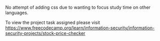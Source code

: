 No attempt of adding css due to wanting to focus study time on other languages. 

To view the project task assigned please visit https://www.freecodecamp.org/learn/information-security/information-security-projects/stock-price-checker

